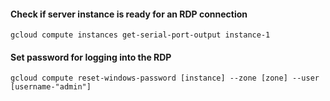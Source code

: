 #### Check if server instance is ready for an RDP connection

`gcloud compute instances get-serial-port-output instance-1`

#### Set password for logging into the RDP
`gcloud compute reset-windows-password [instance] --zone [zone] --user [username-"admin"]`